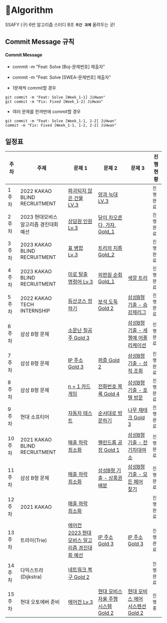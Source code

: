# 🌱Algorithm
SSAFY (구) 6반 알고리즘 스터디 B조 **`주간 과제`** 올려두는 곳!

## Commit Message 규칙

#### Commit Message

- commit -m "Feat: Solve [Boj-문제번호] 제출자"

- commit -m "Feat: Solve [SWEA-문제번호] 제출자"

- 1문제씩 commit할 경우

```
git commit -m "Feat: Solve [Week_1-1] JiHwan"
git commit -m "Fix: Fixed [Week_1-2] JiHwan"
```

- 여러 문제를 한꺼번에 commit할 경우

```
git commit -m "Feat: Solve [Week_1-1, 1-2] JiHwan"
commit -m "Fix: Fixed [Week_1-1, 1-2, 2-2] JiHwan"
```

## 일정표

| **주차** | **주제**          | **문제 1**                                                   | **문제 2**                                                   | **문제 3**                                                   | **진행 현황** |
| -------- | ------------------- | ------------------------------------------------------------ | ------------------------------------------------------------ | ------------------------------------------------------------ | ------------- |
| 1주차    | 2022 KAKAO BLIND RECRUITMENT | [파괴되지 않은 건물 LV.3](https://school.programmers.co.kr/learn/courses/30/lessons/92344) |  [양과 늑대 LV.3](https://school.programmers.co.kr/learn/courses/30/lessons/92343) || `진행 완료`   |
| 2주차    | 2023 현대모비스 알고리즘 경진대회 예선 | [상담원 인원 Lv.3](https://school.programmers.co.kr/learn/courses/30/lessons/214288) | [달이 차오른다, 가자. Gold_1](https://www.acmicpc.net/problem/1194) || `진행 완료`   |
| 3주차    | 2023 KAKAO BLIND RECRUITMENT | [표 병합 Lv.3](https://school.programmers.co.kr/learn/courses/30/lessons/150366) | [트리의 지름 Gold_2](https://www.acmicpc.net/problem/1167) || `진행 완료`   |
| 4주차    | 2023 KAKAO BLIND RECRUITMENT | [미로 탈출 명령어 Lv.3](https://school.programmers.co.kr/learn/courses/30/lessons/150365) | [외판원 순회 Gold_1](https://www.acmicpc.net/problem/2098) |[색깔 트리](https://www.codetree.ai/training-field/frequent-problems/problems/color-tree/description?page=1&pageSize=5)| `진행 완료` |
| 5주차    | 2022 KAKAO TECH INTERNSHIP | [등산코스 정하기](https://school.programmers.co.kr/learn/courses/30/lessons/118669) | [보석 도둑 Gold 2](https://www.acmicpc.net/problem/1202) |[삼성B형 기출 - 승강제리그](https://swexpertacademy.com/main/code/codeBattle/problemDetail.do?contestProbId=AYH2FcG6secDFATO&categoryId=AZEGCEMa7TkDFAQW&categoryType=BATTLE&battleMainPageIndex=1)| `진행 완료` |
| 6주차    | 삼성 B형 문제 | [소문난 칠공주 Gold 3](https://www.acmicpc.net/problem/1941) | |[삼성B형 기출 - 세젤예 어플리케이션](https://swexpertacademy.com/main/code/codeBattle/problemDetail.do?contestProbId=AW6LqnlKih4DFAVX&categoryId=AZEGCEMa7TkDFAQW&categoryType=BATTLE&battleMainPageIndex=1)| `진행 완료` |
| 7주차    | 삼성 B형 문제 | [IP 주소 Gold 3](https://www.acmicpc.net/problem/2064) | [퍼즐 Gold 2](https://www.acmicpc.net/problem/1525) |[삼성B형 기출 - 성적 조회](https://swexpertacademy.com/main/code/codeBattle/problemDetail.do?contestProbId=AYhwyUKaxHQDFAT2&categoryId=AZEGCEMa7TkDFAQW&categoryType=BATTLE&battleMainPageIndex=1)| `진행 완료` |
| 8주차    | 삼성 B형 문제 | [n + 1 카드게임](https://school.programmers.co.kr/learn/courses/30/lessons/258707) | [전화번호 목록 Gold 4](https://www.acmicpc.net/problem/5052) |[삼성B형 기출 - 호텔 방문](https://swexpertacademy.com/main/code/codeBattle/problemDetail.do?contestProbId=AYkqnzvaQ6cDFASe&categoryId=AZEGCEMa7TkDFAQW&categoryType=BATTLE&battleMainPageIndex=1)| `진행 완료` |
| 9주차    | 현대 소프티어 | [자동차 테스트](https://softeer.ai/practice/6247) | [순서대로 방문하기](https://softeer.ai/practice/6246) |[나무 재테크 Gold 3](https://www.acmicpc.net/problem/16235)| `진행 완료` |
| 10주차    | 2021 KAKAO BLIND RECRUITMENT | [매출 하락 최소화](https://school.programmers.co.kr/learn/courses/30/lessons/72416) | [팰린드롬 공장 Gold 1](https://www.acmicpc.net/problem/1053) |[삼성B형 기출 - 전기차대여소](https://swexpertacademy.com/main/code/codeBattle/problemDetail.do?contestProbId=AY0Ki_O6JtoDFASg&categoryId=AZEGCEMa7TkDFAQW&categoryType=BATTLE&battleMainPageIndex=1)| `진행 완료` |
| 11주차    | 삼성 B형 문제 | [매출 하락 최소화](https://school.programmers.co.kr/learn/courses/30/lessons/72416) | [삼성B형 기출 - 상품권 배분](https://swexpertacademy.com/main/code/codeBattle/problemDetail.do?contestProbId=AY0Kg1LKJpEDFASg&categoryId=AZEGCEMa7TkDFAQW&categoryType=BATTLE&battleMainPageIndex=1) |[삼성B형 기출 - 모든 페어 찾기](https://swexpertacademy.com/main/code/codeBattle/problemDetail.do?contestProbId=AYZYjW96KakDFARc&categoryId=AZEGCEMa7TkDFAQW&categoryType=BATTLE&battleMainPageIndex=1)| `진행 완료` |
| 12주차    | 2021 KAKAO | [매출 하락 최소화](https://school.programmers.co.kr/learn/courses/30/lessons/72416) | | | `진행 완료` |
| 13주차    | 트라이(Trie) | [에어컨 2023 현대모비스 알고리즘 경진대회 예선](https://www.acmicpc.net/problem/14725) |  [IP 주소 Gold 3](https://www.acmicpc.net/problem/2064) | [IP 주소 Gold 3](https://www.acmicpc.net/problem/2064) | `진행 완료` |
| 14주차    | 다익스트라(Dijkstra) | [네트워크 복구 Gold 2](https://www.acmicpc.net/problem/2211) | | | `진행 완료` |
| 15주차    | 현대 오토에버 준비 |[에어컨 Lv.3](https://school.programmers.co.kr/learn/courses/30/lessons/214289) | [현대 모비스 자율 주행 시스템 Gold 2](https://www.acmicpc.net/problem/25969) | [현대 모비스 에어 서스펜션 Gold 2](https://www.acmicpc.net/problem/25970) | `진행 중` |
